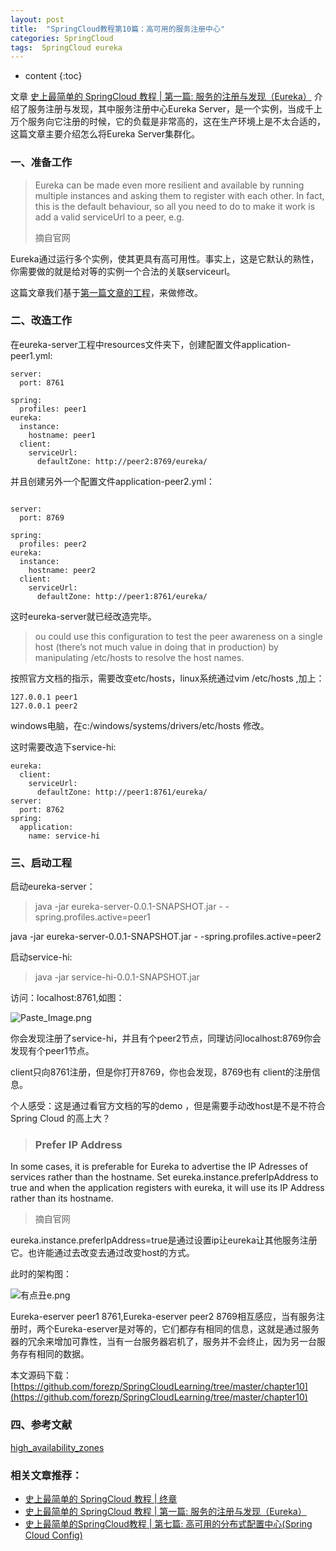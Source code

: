 ```yaml
---
layout: post
title:  "SpringCloud教程第10篇：高可用的服务注册中心"
categories: SpringCloud
tags:  SpringCloud eureka
---
```


* content
{:toc}

文章 [史上最简单的 SpringCloud 教程 | 第一篇: 服务的注册与发现（Eureka）](http://blog.csdn.net/forezp/article/details/69696915) 介绍了服务注册与发现，其中服务注册中心Eureka Server，是一个实例，当成千上万个服务向它注册的时候，它的负载是非常高的，这在生产环境上是不太合适的，这篇文章主要介绍怎么将Eureka Server集群化。

<!--more-->

### 一、准备工作

> Eureka can be made even more resilient and available by running multiple instances and asking them to register with each other. In fact, this is the default behaviour, so all you need to do to make it work is add a valid serviceUrl to a peer, e.g.
> 
>  摘自官网

Eureka通过运行多个实例，使其更具有高可用性。事实上，这是它默认的熟性，你需要做的就是给对等的实例一个合法的关联serviceurl。

这篇文章我们基于[第一篇文章的工程](https://github.com/forezp/SpringCloudLearning/tree/master/chapter1)，来做修改。

### 二、改造工作

在eureka-server工程中resources文件夹下，创建配置文件application-peer1.yml:

```
server:
  port: 8761

spring:
  profiles: peer1
eureka:
  instance:
    hostname: peer1
  client:
    serviceUrl:
      defaultZone: http://peer2:8769/eureka/

```

并且创建另外一个配置文件application-peer2.yml：

```

server:
  port: 8769

spring:
  profiles: peer2
eureka:
  instance:
    hostname: peer2
  client:
    serviceUrl:
      defaultZone: http://peer1:8761/eureka/

```

这时eureka-server就已经改造完毕。

> ou could use this configuration to test the peer awareness on a single host (there’s not much value in doing that in production) by manipulating /etc/hosts to resolve the host names.

按照官方文档的指示，需要改变etc/hosts，linux系统通过vim /etc/hosts ,加上：

```
127.0.0.1 peer1
127.0.0.1 peer2
```
 windows电脑，在c:/windows/systems/drivers/etc/hosts 修改。
 
这时需要改造下service-hi:

```
eureka:
  client:
    serviceUrl:
      defaultZone: http://peer1:8761/eureka/
server:
  port: 8762
spring:
  application:
    name: service-hi

```

### 三、启动工程

启动eureka-server：
>java -jar eureka-server-0.0.1-SNAPSHOT.jar - -spring.profiles.active=peer1
>
java -jar eureka-server-0.0.1-SNAPSHOT.jar - -spring.profiles.active=peer2

>


启动service-hi:

>java -jar service-hi-0.0.1-SNAPSHOT.jar
>

访问：localhost:8761,如图：


![Paste_Image.png](http://upload-images.jianshu.io/upload_images/2279594-659c68e405bd70bd.png?imageMogr2/auto-orient/strip%7CimageView2/2/w/800)

你会发现注册了service-hi，并且有个peer2节点，同理访问localhost:8769你会发现有个peer1节点。

client只向8761注册，但是你打开8769，你也会发现，8769也有 client的注册信息。

个人感受：这是通过看官方文档的写的demo ，但是需要手动改host是不是不符合Spring Cloud 的高上大？


> ### Prefer IP Address
In some cases, it is preferable for Eureka to advertise the IP Adresses of services rather than the hostname. Set eureka.instance.preferIpAddress to true and when the application registers with eureka, it will use its IP Address rather than its hostname.
> 
> 摘自官网
> 

eureka.instance.preferIpAddress=true是通过设置ip让eureka让其他服务注册它。也许能通过去改变去通过改变host的方式。

此时的架构图：

![有点丑e.png](http://upload-images.jianshu.io/upload_images/2279594-a052854a3084fdd6.png?imageMogr2/auto-orient/strip%7CimageView2/2/w/800)
 
Eureka-eserver peer1 8761,Eureka-eserver peer2 8769相互感应，当有服务注册时，两个Eureka-eserver是对等的，它们都存有相同的信息，这就是通过服务器的冗余来增加可靠性，当有一台服务器宕机了，服务并不会终止，因为另一台服务存有相同的数据。

本文源码下载：
[https://github.com/forezp/SpringCloudLearning/tree/master/chapter10](https://github.com/forezp/SpringCloudLearning/tree/master/chapter10)

### 四、参考文献

[high_availability_zones](http://projects.spring.io/spring-cloud/spring-cloud.html#_high_availability_zones_and_regions)



### 相关文章推荐：
* [史上最简单的 SpringCloud 教程 | 终章](http://blog.csdn.net/forezp/article/details/70148833)
* [史上最简单的 SpringCloud 教程 | 第一篇: 服务的注册与发现（Eureka）](http://blog.csdn.net/forezp/article/details/69696915)
* [史上最简单的SpringCloud教程 | 第七篇: 高可用的分布式配置中心(Spring Cloud Config)](http://blog.csdn.net/forezp/article/details/70037513)




